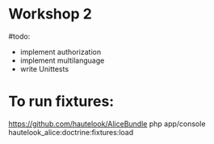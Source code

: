 Workshop 2
=========

#todo:
- implement authorization
- implement multilanguage
- write Unittests

# To run fixtures:
https://github.com/hautelook/AliceBundle
php app/console hautelook_alice:doctrine:fixtures:load